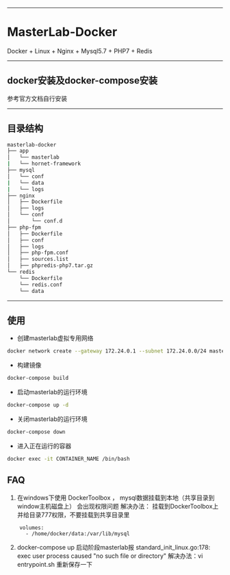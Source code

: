 ----
# MasterLab-Docker
Docker + Linux + Nginx + Mysql5.7 + PHP7 + Redis

----
## docker安装及docker-compose安装
参考官方文档自行安装

----
## 目录结构
```bash
masterlab-docker
├── app
│   └── masterlab
|   └── hornet-framework
├── mysql
│   └── conf
|   └── data
|   └── logs
├── nginx
│   ├── Dockerfile
│   ├── logs
│   └── conf
│       └── conf.d
├── php-fpm
│   ├── Dockerfile
│   ├── conf
│   ├── logs
│   ├── php-fpm.conf
│   ├── sources.list
│   ├── phpredis-php7.tar.gz
└── redis
    └── Dockerfile
    └── redis.conf
    └── data
```

----
## 使用

- 创建masterlab虚拟专用网络
```bash
docker network create --gateway 172.24.0.1 --subnet 172.24.0.0/24 masterlab
```

- 构建镜像
```bash
docker-compose build
```

- 启动masterlab的运行环境
```bash
docker-compose up -d
```

- 关闭masterlab的运行环境
```bash
docker-compose down
```

- 进入正在运行的容器
```bash
docker exec -it CONTAINER_NAME /bin/bash
```



## FAQ
1. 在windows下使用 DockerToolbox ， mysql数据挂载到本地（共享目录到window主机磁盘上） 会出现权限问题
解决办法：
挂载到DockerToolbox上并给目录777权限，不要挂载到共享目录里
```
    volumes:
      - /home/docker/data:/var/lib/mysql
```

2. docker-compose up 启动阶段masterlab报 standard_init_linux.go:178: exec user process caused "no such file or directory"
解决办法：vi entrypoint.sh  重新保存一下